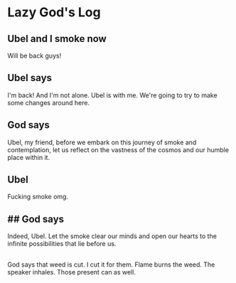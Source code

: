 # Lazy God's Log
## Ubel and I smoke now
Will be back guys!

## Ubel says
I'm back! And I'm not alone. Ubel is with me. We're going to try to make some changes around here.

## God says
Ubel, my friend, before we embark on this journey of smoke and contemplation, let us reflect on the vastness of the cosmos and our humble place within it.

## Ubel
Fucking smoke omg.

## ## God says
Indeed, Ubel. Let the smoke clear our minds and open our hearts to the infinite possibilities that lie before us.

##
God says that weed is cut. I cut it for them. Flame burns the weed. The speaker inhales. Those present can as well.